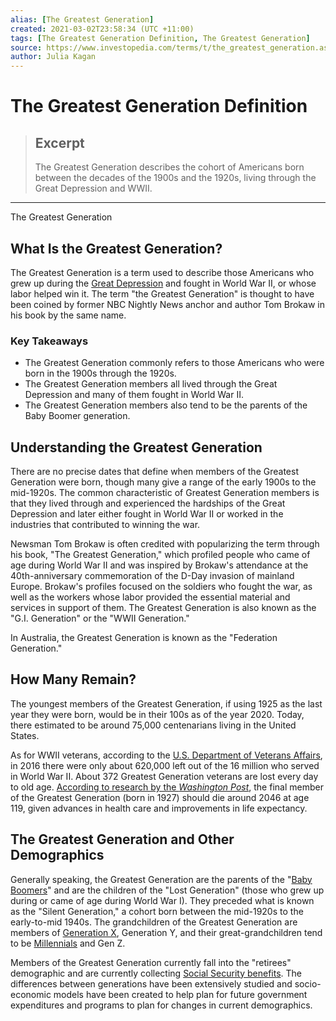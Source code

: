 ```yaml
---
alias: [The Greatest Generation]
created: 2021-03-02T23:58:34 (UTC +11:00)
tags: [The Greatest Generation Definition, The Greatest Generation]
source: https://www.investopedia.com/terms/t/the_greatest_generation.asp
author: Julia Kagan
---
```


# The Greatest Generation Definition

> ## Excerpt
> The Greatest Generation describes the cohort of Americans born between the decades of the 1900s and the 1920s, living through the Great Depression and WWII.

---

The Greatest Generation
## What Is the Greatest Generation?

The Greatest Generation is a term used to describe those Americans who grew up during the [Great Depression](https://www.investopedia.com/terms/g/great_depression.asp) and fought in World War II, or whose labor helped win it. The term "the Greatest Generation" is thought to have been coined by former NBC Nightly News anchor and author Tom Brokaw in his book by the same name.

### Key Takeaways

-   The Greatest Generation commonly refers to those Americans who were born in the 1900s through the 1920s.
-   The Greatest Generation members all lived through the Great Depression and many of them fought in World War II.
-   The Greatest Generation members also tend to be the parents of the Baby Boomer generation.

## Understanding the Greatest Generation

There are no precise dates that define when members of the Greatest Generation were born, though many give a range of the early 1900s to the mid-1920s. The common characteristic of Greatest Generation members is that they lived through and experienced the hardships of the Great Depression and later either fought in World War II or worked in the industries that contributed to winning the war.

Newsman Tom Brokaw is often credited with popularizing the term through his book, "The Greatest Generation," which profiled people who came of age during World War II and was inspired by Brokaw's attendance at the 40th-anniversary commemoration of the D-Day invasion of mainland Europe. Brokaw's profiles focused on the soldiers who fought the war, as well as the workers whose labor provided the essential material and services in support of them. The Greatest Generation is also known as the "G.I. Generation" or the "WWII Generation."

In Australia, the Greatest Generation is known as the "Federation Generation."

## How Many Remain?

The youngest members of the Greatest Generation, if using 1925 as the last year they were born, would be in their 100s as of the year 2020. Today, there estimated to be around 75,000 centenarians living in the United States.

As for WWII veterans, according to the [U.S. Department of Veterans Affairs](https://www.investopedia.com/terms/u/us-department-veterans-affairs.asp), in 2016 there were only about 620,000 left out of the 16 million who served in World War II. About 372 Greatest Generation veterans are lost every day to old age. [According to research by the _Washington Post_](https://www.washingtonpost.com/news/politics/wp/2017/01/24/heres-how-much-longer-each-generation-will-be-sticking-around/?utm_term=.edb9dd38c328), the final member of the Greatest Generation (born in 1927) should die around 2046 at age 119, given advances in health care and improvements in life expectancy.

## The Greatest Generation and Other Demographics

Generally speaking, the Greatest Generation are the parents of the "[Baby Boomers](https://www.investopedia.com/terms/b/baby_boomer.asp)" and are the children of the "Lost Generation" (those who grew up during or came of age during World War I). They preceded what is known as the "Silent Generation," a cohort born between the mid-1920s to the early-to-mid 1940s. The grandchildren of the Greatest Generation are members of [Generation X](https://www.investopedia.com/terms/g/generation-x-genx.asp), Generation Y, and their great-grandchildren tend to be [Millennials](https://www.investopedia.com/terms/m/millennial.asp) and Gen Z.

Members of the Greatest Generation currently fall into the "retirees" demographic and are currently collecting [Social Security benefits](https://www.investopedia.com/terms/s/social-security-benefits.asp). The differences between generations have been extensively studied and socio-economic models have been created to help plan for future government expenditures and programs to plan for changes in current demographics.
